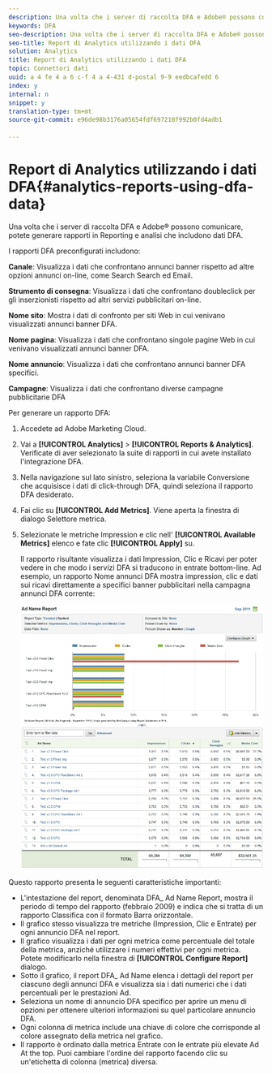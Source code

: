 ```yaml
---
description: Una volta che i server di raccolta DFA e Adobe® possono comunicare, potete generare rapporti in Reporting e analisi che includono dati DFA.
keywords: DFA
seo-description: Una volta che i server di raccolta DFA e Adobe® possono comunicare, potete generare rapporti in Reporting e analisi che includono dati DFA.
seo-title: Report di Analytics utilizzando i dati DFA
solution: Analytics
title: Report di Analytics utilizzando i dati DFA
topic: Connettori dati
uuid: a 4 fe 4 a 6 c-f 4 a 4-431 d-postal 9-9 eedbcafedd 6
index: y
internal: n
snippet: y
translation-type: tm+mt
source-git-commit: e96de98b3176a05654fdf697210f992b0fd4adb1

---
```



# Report di Analytics utilizzando i dati DFA{#analytics-reports-using-dfa-data}

Una volta che i server di raccolta DFA e Adobe® possono comunicare, potete generare rapporti in Reporting e analisi che includono dati DFA.

I rapporti DFA preconfigurati includono:

**Canale**: Visualizza i dati che confrontano annunci banner rispetto ad altre opzioni annunci on-line, come Search Search ed Email.

**Strumento di consegna**: Visualizza i dati che confrontano doubleclick per gli inserzionisti rispetto ad altri servizi pubblicitari on-line.

**Nome sito**: Mostra i dati di confronto per siti Web in cui venivano visualizzati annunci banner DFA.

**Nome pagina**: Visualizza i dati che confrontano singole pagine Web in cui venivano visualizzati annunci banner DFA.

**Nome annuncio**: Visualizza i dati che confrontano annunci banner DFA specifici.

**Campagne**: Visualizza i dati che confrontano diverse campagne pubblicitarie DFA

Per generare un rapporto DFA:

1. Accedete ad Adobe Marketing Cloud.
1. Vai a **[!UICONTROL Analytics]** &gt; **[!UICONTROL Reports & Analytics]**. Verificate di aver selezionato la suite di rapporti in cui avete installato l'integrazione DFA.

1. Nella navigazione sul lato sinistro, seleziona la variabile Conversione che acquisisce i dati di click-through DFA, quindi seleziona il rapporto DFA desiderato.
1. Fai clic su **[!UICONTROL Add Metrics]**. Viene aperta la finestra di dialogo Selettore metrica.
1. Selezionate le metriche Impression e clic nell' **[!UICONTROL Available Metrics]** elenco e fate clic **[!UICONTROL Apply]** su.

   Il rapporto risultante visualizza i dati Impression, Clic e Ricavi per poter vedere in che modo i servizi DFA si traducono in entrate bottom-line.
Ad esempio, un rapporto Nome annunci DFA mostra impression, clic e dati sui ricavi direttamente a specifici banner pubblicitari nella campagna annunci DFA corrente:

   ![](assets/DFA_ad_name_report-sc15.png)

Questo rapporto presenta le seguenti caratteristiche importanti:

* L'intestazione del report, denominata DFA_ Ad Name Report, mostra il periodo di tempo del rapporto (febbraio 2009) e indica che si tratta di un rapporto Classifica con il formato Barra orizzontale.
* Il grafico stesso visualizza tre metriche (Impression, Clic e Entrate) per ogni annuncio DFA nel report.
* Il grafico visualizza i dati per ogni metrica come percentuale del totale della metrica, anziché utilizzare i numeri effettivi per ogni metrica. Potete modificarlo nella finestra di **[!UICONTROL Configure Report]** dialogo.
* Sotto il grafico, il report DFA_ Ad Name elenca i dettagli del report per ciascuno degli annunci DFA e visualizza sia i dati numerici che i dati percentuali per le prestazioni Ad.
* Seleziona un nome di annuncio DFA specifico per aprire un menu di opzioni per ottenere ulteriori informazioni su quel particolare annuncio DFA.
* Ogni colonna di metrica include una chiave di colore che corrisponde al colore assegnato della metrica nel grafico.
* Il rapporto è ordinato dalla metrica Entrate con le entrate più elevate Ad At the top. Puoi cambiare l'ordine del rapporto facendo clic su un'etichetta di colonna (metrica) diversa.

